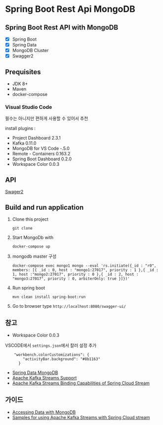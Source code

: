 Spring Boot Rest Api MongoDB
============================

## Spring Boot Rest API with MongoDB

- [x] Spring Boot
- [x] Spring Data
- [x] MongoDB Cluster
- [x] Swagger2

## Prequisites
- JDK 8+
- Maven
- docker-compose

### Visual Studio Code

필수는 아니지만 편하게 사용할 수 있어서 추천

install plugins :
- Project Dashboard 2.3.1
- Kafka 0.11.0
- MongoDB for VS Code -.5.0
- Remote - Containers 0.163.2
- Spring Boot Dashboard 0.2.0
- Workspace Color 0.0.3



## API
[Swager2](http://localhost:8080/swagger-ui/)

## Build and run application

1. Clone this project
    ```
    git clone 
    ```

2. Start MongoDb with
    ```
    docker-compose up
    ```

3. mongodb master 구성
    ```
    docker-compose exec mongo1 mongo --eval 'rs.initiate({_id : "r0", members: [{ _id : 0, host : "mongo1:27017", priority : 1 },{ _id : 1, host :"mongo2:27017", priority : 0 },{ _id : 2, host : "mongo3:27017", priority : 0, arbiterOnly: true }]})'
    ```

4. Run spring boot
    ```
    mvn clean install spring-boot:run
    ```

5. Go to browser type `http://localhost:8080/swagger-ui/`




## 참고

* Workspace Color 0.0.3

VSCODE에서 `settings.json`에서 칼러 설정 추가

```
    "workbench.colorCustomizations": {
        "activityBar.background": "#8b1163"
      }
```

* [Spring Data MongoDB](https://docs.spring.io/spring-boot/docs/2.4.3/reference/htmlsingle/#boot-features-mongodb)
* [Apache Kafka Streams Support](https://docs.spring.io/spring-kafka/docs/current/reference/html/_reference.html#kafka-streams)
* [Apache Kafka Streams Binding Capabilities of Spring Cloud Stream](https://docs.spring.io/spring-cloud-stream/docs/current/reference/htmlsingle/#_kafka_streams_binding_capabilities_of_spring_cloud_stream)

## 가이드
* [Accessing Data with MongoDB](https://spring.io/guides/gs/accessing-data-mongodb/)
* [Samples for using Apache Kafka Streams with Spring Cloud stream](https://github.com/spring-cloud/spring-cloud-stream-samples/tree/master/kafka-streams-samples)
